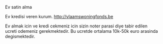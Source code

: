 Ev satin alma

Ev kredisi veren kurum. http://vlaamswoningfonds.be

Ev almak icin ve kredi cekmeniz icin sizin noter parasi diye tabir edilen ucreti odemeniz gerekmektedir. Bu ucretde ortalama 10k-50k euro arasinda degismektedir.

